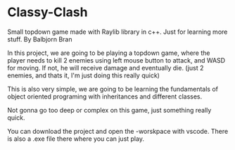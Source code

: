 # Classy-Clash
 Small topdown game made with Raylib library in c++. Just for learning more stuff.
 By Balbjorn Bran
 
 In this project, we are going to be playing a topdown game, where the player
 needs to kill 2 enemies using left mouse button to attack, and WASD for moving. 
 If not, he will receive damage and eventually die.
 (just 2 enemies, and thats it, I'm just doing this really quick)
 
 This is also very simple, we are going to be learning the fundamentals of object
 oriented programing with inheritances and different classes.
 
 Not gonna go too deep or complex on this game, just something really quick.
 
You can download the project and open the -worskpace with vscode.
There is also a .exe file there where you can just play.
 
